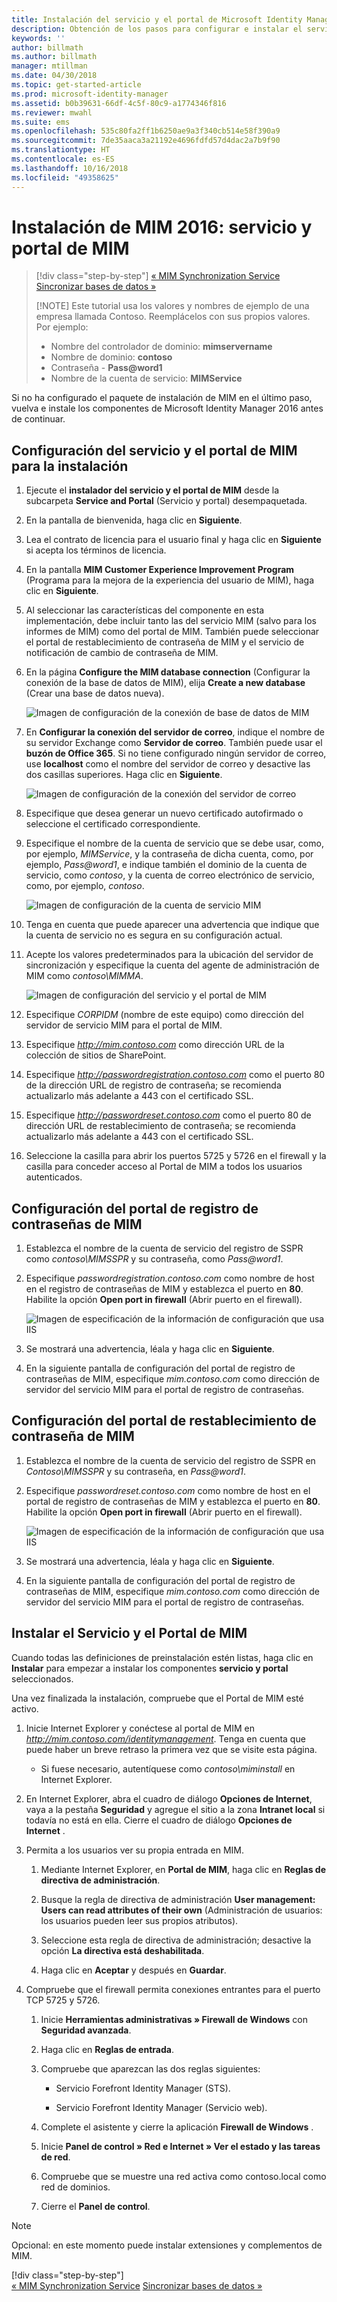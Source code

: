 ```yaml
---
title: Instalación del servicio y el portal de Microsoft Identity Manager | Microsoft Docs
description: Obtención de los pasos para configurar e instalar el servicio y el portal de MIM de Microsoft Identity Manager 2016
keywords: ''
author: billmath
ms.author: billmath
manager: mtillman
ms.date: 04/30/2018
ms.topic: get-started-article
ms.prod: microsoft-identity-manager
ms.assetid: b0b39631-66df-4c5f-80c9-a1774346f816
ms.reviewer: mwahl
ms.suite: ems
ms.openlocfilehash: 535c80fa2ff1b6250ae9a3f340cb514e58f390a9
ms.sourcegitcommit: 7de35aaca3a21192e4696fdfd57d4dac2a7b9f90
ms.translationtype: HT
ms.contentlocale: es-ES
ms.lasthandoff: 10/16/2018
ms.locfileid: "49358625"
---
```

# <a name="install-mim-2016-mim-service-and-portal"></a>Instalación de MIM 2016: servicio y portal de MIM

> [!div class="step-by-step"]
> [« MIM Synchronization Service](install-mim-sync.md)
> [Sincronizar bases de datos »](install-mim-sync-ad-service.md)
> 
> [!NOTE]
> Este tutorial usa los valores y nombres de ejemplo de una empresa llamada Contoso. Reemplácelos con sus propios valores. Por ejemplo:
> - Nombre del controlador de dominio: **mimservername**
> - Nombre de dominio: **contoso**
> - Contraseña - <strong>Pass@word1</strong>
> - Nombre de la cuenta de servicio: **MIMService**

Si no ha configurado el paquete de instalación de MIM en el último paso, vuelva e instale los componentes de Microsoft Identity Manager 2016 antes de continuar.


## <a name="configure-mim-service-and-portal-for-installation"></a>Configuración del servicio y el portal de MIM para la instalación

1. Ejecute el **instalador del servicio y el portal de MIM** desde la subcarpeta **Service and Portal** (Servicio y portal) desempaquetada.

2. En la pantalla de bienvenida, haga clic en **Siguiente**.

3. Lea el contrato de licencia para el usuario final y haga clic en **Siguiente** si acepta los términos de licencia.

4. En la pantalla **MIM Customer Experience Improvement Program** (Programa para la mejora de la experiencia del usuario de MIM), haga clic en **Siguiente**.

5. Al seleccionar las características del componente en esta implementación, debe incluir tanto las del servicio MIM (salvo para los informes de MIM) como del portal de MIM. También puede seleccionar el portal de restablecimiento de contraseña de MIM y el servicio de notificación de cambio de contraseña de MIM.

6. En la página **Configure the MIM database connection** (Configurar la conexión de la base de datos de MIM), elija **Create a new database** (Crear una base de datos nueva).

    ![Imagen de configuración de la conexión de base de datos de MIM](media/install-mim-service-portal/MIM_Install10.png)

7. En **Configurar la conexión del servidor de correo**, indique el nombre de su servidor Exchange como **Servidor de correo**. También puede usar el **buzón de Office 365**. Si no tiene configurado ningún servidor de correo, use **localhost** como el nombre del servidor de correo y desactive las dos casillas superiores. Haga clic en **Siguiente**.

    ![Imagen de configuración de la conexión del servidor de correo](media/install-mim-service-portal/MIM_Install11.png)

8. Especifique que desea generar un nuevo certificado autofirmado o seleccione el certificado correspondiente.

9. Especifique el nombre de la cuenta de servicio que se debe usar, como, por ejemplo, *MIMService*, y la contraseña de dicha cuenta, como, por ejemplo, <em>Pass@word1</em>, e indique también el dominio de la cuenta de servicio, como *contoso*, y la cuenta de correo electrónico de servicio, como, por ejemplo, *contoso*.

    ![Imagen de configuración de la cuenta de servicio MIM](media/install-mim-service-portal/MIM_Install12.png)

10. Tenga en cuenta que puede aparecer una advertencia que indique que la cuenta de servicio no es segura en su configuración actual.

11. Acepte los valores predeterminados para la ubicación del servidor de sincronización y especifique la cuenta del agente de administración de MIM como *contoso\MIMMA*.

    ![Imagen de configuración del servicio y el portal de MIM](media/install-mim-service-portal/MIM_Install13.png)

12. Especifique *CORPIDM* (nombre de este equipo) como dirección del servidor de servicio MIM para el portal de MIM.

13. Especifique *http://mim.contoso.com* como dirección URL de la colección de sitios de SharePoint.

14. Especifique *http://passwordregistration.contoso.com*  como el puerto 80 de la dirección URL de registro de contraseña; se recomienda actualizarlo más adelante a 443 con el certificado SSL.

15. Especifique *http://passwordreset.contoso.com* como el puerto 80 de dirección URL de restablecimiento de contraseña; se recomienda actualizarlo más adelante a 443 con el certificado SSL.

16. Seleccione la casilla para abrir los puertos 5725 y 5726 en el firewall y la casilla para conceder acceso al Portal de MIM a todos los usuarios autenticados.

## <a name="configure-mim-password-registration-portal"></a>Configuración del portal de registro de contraseñas de MIM

1. Establezca el nombre de la cuenta de servicio del registro de SSPR como *contoso\MIMSSPR* y su contraseña, como <em>Pass@word1</em>.

2. Especifique *passwordregistration.contoso.com* como nombre de host en el registro de contraseñas de MIM y establezca el puerto en **80**. Habilite la opción **Open port in firewall** (Abrir puerto en el firewall).

   ![Imagen de especificación de la información de configuración que usa IIS](media/install-mim-service-portal/MIM_Install14.png)

3. Se mostrará una advertencia, léala y haga clic en **Siguiente**.

4. En la siguiente pantalla de configuración del portal de registro de contraseñas de MIM, especifique *mim.contoso.com* como dirección de servidor del servicio MIM para el portal de registro de contraseñas.

## <a name="configure-mim-password-reset-portal"></a>Configuración del portal de restablecimiento de contraseña de MIM

1. Establezca el nombre de la cuenta de servicio del registro de SSPR en *Contoso\MIMSSPR* y su contraseña, en <em>Pass@word1</em>.

2. Especifique *passwordreset.contoso.com* como nombre de host en el portal de registro de contraseñas de MIM y establezca el puerto en **80**. Habilite la opción **Open port in firewall** (Abrir puerto en el firewall).

   ![Imagen de especificación de la información de configuración que usa IIS](media/install-mim-service-portal/MIM_Install15.png)

3. Se mostrará una advertencia, léala y haga clic en **Siguiente**.

4. En la siguiente pantalla de configuración del portal de registro de contraseñas de MIM, especifique *mim.contoso.com* como dirección de servidor del servicio MIM para el portal de registro de contraseñas.

## <a name="install-mim-service-and-portal"></a>Instalar el Servicio y el Portal de MIM

Cuando todas las definiciones de preinstalación estén listas, haga clic en **Instalar** para empezar a instalar los componentes **servicio y portal** seleccionados.

Una vez finalizada la instalación, compruebe que el Portal de MIM esté activo.

1. Inicie Internet Explorer y conéctese al portal de MIM en *http://mim.contoso.com/identitymanagement*. Tenga en cuenta que puede haber un breve retraso la primera vez que se visite esta página.

    - Si fuese necesario, autentíquese como *contoso\miminstall* en Internet Explorer.

2. En Internet Explorer, abra el cuadro de diálogo **Opciones de Internet**, vaya a la pestaña **Seguridad** y agregue el sitio a la zona **Intranet local** si todavía no está en ella.  Cierre el cuadro de diálogo **Opciones de Internet** .

3. Permita a los usuarios ver su propia entrada en MIM.

    1.  Mediante Internet Explorer, en **Portal de MIM**, haga clic en **Reglas de directiva de administración**.

    2.  Busque la regla de directiva de administración **User management: Users can read attributes of their own** (Administración de usuarios: los usuarios pueden leer sus propios atributos).

    3.  Seleccione esta regla de directiva de administración; desactive la opción **La directiva está deshabilitada**.

    4.  Haga clic en **Aceptar** y después en **Guardar**.

4.  Compruebe que el firewall permita conexiones entrantes para el puerto TCP 5725 y 5726.

    1.  Inicie **Herramientas administrativas » Firewall de Windows** con **Seguridad avanzada**.

    2.  Haga clic en **Reglas de entrada**.

    3.  Compruebe que aparezcan las dos reglas siguientes:

        -   Servicio Forefront Identity Manager (STS).

        -   Servicio Forefront Identity Manager (Servicio web).

    4.  Complete el asistente y cierre la aplicación **Firewall de Windows** .

    5.  Inicie **Panel de control » Red e Internet » Ver el estado y las tareas de red**.

    6.  Compruebe que se muestre una red activa como contoso.local como red de dominios.

    7.  Cierre el **Panel de control**.

> [!NOTE]
> Opcional: en este momento puede instalar extensiones y complementos de MIM.
> 
> [!div class="step-by-step"]  
> [« MIM Synchronization Service](install-mim-sync.md)
> [Sincronizar bases de datos »](install-mim-sync-ad-service.md)
